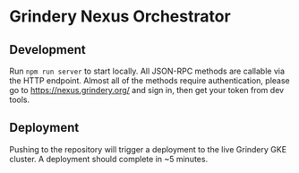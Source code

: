 # Grindery Nexus Orchestrator

## Development

Run `npm run server` to start locally. All JSON-RPC methods are callable via the HTTP endpoint. Almost all of the methods require authentication, please go to https://nexus.grindery.org/ and sign in, then get your token from dev tools.

## Deployment

Pushing to the repository will trigger a deployment to the live Grindery GKE cluster. A deployment should complete in ~5 minutes.